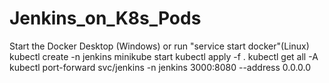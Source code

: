 # Jenkins_on_K8s_Pods

Start the Docker Desktop (Windows) or run "service start docker"(Linux)
kubectl create -n jenkins 
minikube start
kubectl apply -f . 
kubectl get all -A
kubectl port-forward svc/jenkins -n jenkins 3000:8080 --address 0.0.0.0

       

